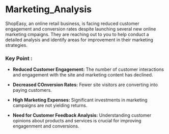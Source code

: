 # Marketing_Analysis

ShopEasy, an online retail business, is facing reduced customer engagement and conversion rates despite launching several new online marketing cmpaigns. They are reaching out to you to help conduct a detailed analysis and identify areas for improvement in their marketing strategies.


### Key Point :
- **Reduced Customer Engagement:** The number of customer interactions and engagement with the site and marketing content has declined.
  
- **Decreased COnversion Rates:** Fewer site visitors are converting into paying customers.
  
- **High Marketing Expenses:**  Significant investments in marketing campaigns are not yielding returns.
  
- **Need for Customer Feedback Analysis:** Understanding customer opinions about products and services is crucial for improving engagenment and conversions.
